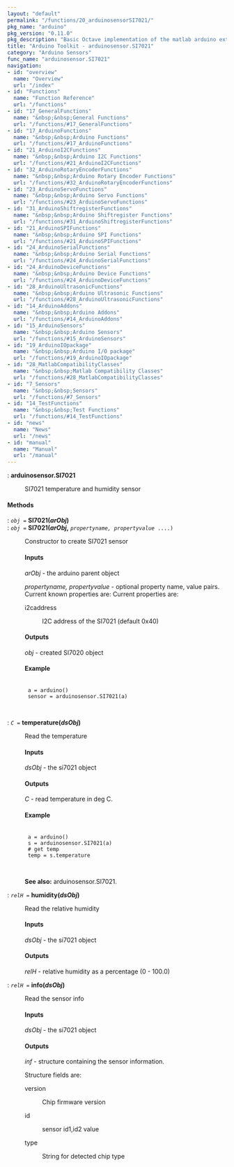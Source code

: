 ```yaml
---
layout: "default"
permalink: "/functions/20_arduinosensorSI7021/"
pkg_name: "arduino"
pkg_version: "0.11.0"
pkg_description: "Basic Octave implementation of the matlab arduino extension,  allowing communication to a programmed arduino board to control its  hardware."
title: "Arduino Toolkit - arduinosensor.SI7021"
category: "Arduino Sensors"
func_name: "arduinosensor.SI7021"
navigation:
- id: "overview"
  name: "Overview"
  url: "/index"
- id: "Functions"
  name: "Function Reference"
  url: "/functions"
- id: "17_GeneralFunctions"
  name: "&nbsp;&nbsp;General Functions"
  url: "/functions/#17_GeneralFunctions"
- id: "17_ArduinoFunctions"
  name: "&nbsp;&nbsp;Arduino Functions"
  url: "/functions/#17_ArduinoFunctions"
- id: "21_ArduinoI2CFunctions"
  name: "&nbsp;&nbsp;Arduino I2C Functions"
  url: "/functions/#21_ArduinoI2CFunctions"
- id: "32_ArduinoRotaryEncoderFunctions"
  name: "&nbsp;&nbsp;Arduino Rotary Encoder Functions"
  url: "/functions/#32_ArduinoRotaryEncoderFunctions"
- id: "23_ArduinoServoFunctions"
  name: "&nbsp;&nbsp;Arduino Servo Functions"
  url: "/functions/#23_ArduinoServoFunctions"
- id: "31_ArduinoShiftregisterFunctions"
  name: "&nbsp;&nbsp;Arduino Shiftregister Functions"
  url: "/functions/#31_ArduinoShiftregisterFunctions"
- id: "21_ArduinoSPIFunctions"
  name: "&nbsp;&nbsp;Arduino SPI Functions"
  url: "/functions/#21_ArduinoSPIFunctions"
- id: "24_ArduinoSerialFunctions"
  name: "&nbsp;&nbsp;Arduino Serial Functions"
  url: "/functions/#24_ArduinoSerialFunctions"
- id: "24_ArduinoDeviceFunctions"
  name: "&nbsp;&nbsp;Arduino Device Functions"
  url: "/functions/#24_ArduinoDeviceFunctions"
- id: "28_ArduinoUltrasonicFunctions"
  name: "&nbsp;&nbsp;Arduino Ultrasonic Functions"
  url: "/functions/#28_ArduinoUltrasonicFunctions"
- id: "14_ArduinoAddons"
  name: "&nbsp;&nbsp;Arduino Addons"
  url: "/functions/#14_ArduinoAddons"
- id: "15_ArduinoSensors"
  name: "&nbsp;&nbsp;Arduino Sensors"
  url: "/functions/#15_ArduinoSensors"
- id: "19_ArduinoIOpackage"
  name: "&nbsp;&nbsp;Arduino I/O package"
  url: "/functions/#19_ArduinoIOpackage"
- id: "28_MatlabCompatibilityClasses"
  name: "&nbsp;&nbsp;Matlab Compatibility Classes"
  url: "/functions/#28_MatlabCompatibilityClasses"
- id: "7_Sensors"
  name: "&nbsp;&nbsp;Sensors"
  url: "/functions/#7_Sensors"
- id: "14_TestFunctions"
  name: "&nbsp;&nbsp;Test Functions"
  url: "/functions/#14_TestFunctions"
- id: "news"
  name: "News"
  url: "/news"
- id: "manual"
  name: "Manual"
  url: "/manual"
---
```

<dl class="first-deftypefn">
<dt class="deftypefn" id="index-arduinosensor_002eSI7021"><span class="category-def">: </span><span><strong class="def-name">arduinosensor.SI7021</strong><a class="copiable-link" href='#index-arduinosensor_002eSI7021'></a></span></dt>
<dd><p>SI7021 temperature and humidity sensor
 </p></dd></dl>

<h4 class="subheading" id="Methods">Methods</h4>
<dl class="first-deftypefn">
<dt class="deftypefn" id="index-SI7021_0028arObj_0029"><span class="category-def">: </span><span><code class="def-type"><var class="var">obj</var> =</code> <strong class="def-name">SI7021(<var class="var">arObj</var>)</strong><a class="copiable-link" href='#index-SI7021_0028arObj_0029'></a></span></dt>
<dt class="deftypefnx def-cmd-deftypefn" id="index-SI7021_0028arObj_002c"><span class="category-def">: </span><span><code class="def-type"><var class="var">obj</var> =</code> <strong class="def-name">SI7021(<var class="var">arObj</var>,</strong> <code class="def-code-arguments"><var class="var">propertyname, propertyvalue</var> ....)</code><a class="copiable-link" href='#index-SI7021_0028arObj_002c'></a></span></dt>
<dd><p>Constructor to create SI7021 sensor
 </p><h4 class="subsubheading" id="Inputs">Inputs</h4>
<p><var class="var">arObj</var> - the arduino parent object
</p>
<p><var class="var">propertyname, propertyvalue</var> - optional property name, value pairs.
 Current known properties are:
 Current properties are:
 </p><dl class="table">
<dt>i2caddress</dt>
<dd><p>I2C address of the SI7021 (default 0x40)
 </p></dd>
</dl>

<h4 class="subsubheading" id="Outputs">Outputs</h4>
<p><var class="var">obj</var> - created SI7020 object
</p>
<h4 class="subsubheading" id="Example">Example</h4>
<div class="example">
<pre class="example-preformatted"> <code class="code">
 a = arduino()
 sensor = arduinosensor.SI7021(a)
 </code>
 </pre></div>
</dd></dl>

<dl class="first-deftypefn">
<dt class="deftypefn" id="index-temperature_0028dsObj_0029"><span class="category-def">: </span><span><code class="def-type"><var class="var">C</var> =</code> <strong class="def-name">temperature(<var class="var">dsObj</var>)</strong><a class="copiable-link" href='#index-temperature_0028dsObj_0029'></a></span></dt>
<dd><p>Read the temperature
</p>
<h4 class="subsubheading" id="Inputs-1">Inputs</h4>
<p><var class="var">dsObj</var> - the si7021 object
</p>
<h4 class="subsubheading" id="Outputs-1">Outputs</h4>
<p><var class="var">C</var> - read temperature in deg C.
</p>
<h4 class="subsubheading" id="Example-1">Example</h4>
<div class="example">
<pre class="example-preformatted"> <code class="code">
 a = arduino()
 s = arduinosensor.SI7021(a)
 # get temp
 temp = s.temperature
 </code>
 </pre></div>

<p><strong class="strong">See also:</strong> arduinosensor.SI7021.
 </p></dd></dl>

<dl class="first-deftypefn">
<dt class="deftypefn" id="index-humidity_0028dsObj_0029"><span class="category-def">: </span><span><code class="def-type"><var class="var">relH</var> =</code> <strong class="def-name">humidity(<var class="var">dsObj</var>)</strong><a class="copiable-link" href='#index-humidity_0028dsObj_0029'></a></span></dt>
<dd><p>Read the relative humidity
</p>
<h4 class="subsubheading" id="Inputs-2">Inputs</h4>
<p><var class="var">dsObj</var> - the si7021 object
</p>
<h4 class="subsubheading" id="Outputs-2">Outputs</h4>
<p><var class="var">relH</var> - relative humidity as a percentage (0 - 100.0)
 </p></dd></dl>

<dl class="first-deftypefn">
<dt class="deftypefn" id="index-info_0028dsObj_0029"><span class="category-def">: </span><span><code class="def-type"><var class="var">relH</var> =</code> <strong class="def-name">info(<var class="var">dsObj</var>)</strong><a class="copiable-link" href='#index-info_0028dsObj_0029'></a></span></dt>
<dd><p>Read the sensor info
</p>
<h4 class="subsubheading" id="Inputs-3">Inputs</h4>
<p><var class="var">dsObj</var> - the si7021 object
</p>
<h4 class="subsubheading" id="Outputs-3">Outputs</h4>
<p><var class="var">inf</var> - structure containing the sensor information.
</p>
<p>Structure fields are:
 </p><dl class="table">
<dt>version</dt>
<dd><p>Chip firmware version
 </p></dd>
<dt>id</dt>
<dd><p>sensor id1,id2 value
 </p></dd>
<dt>type</dt>
<dd><p>String for detected chip type
 </p></dd>
</dl>

</dd></dl>